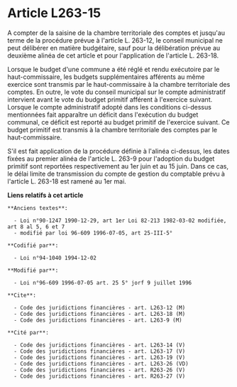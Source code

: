 # Article L263-15

A compter de la saisine de la chambre territoriale des comptes et jusqu'au terme de la procédure prévue à l'article L.
263-12, le conseil municipal ne peut délibérer en matière budgétaire, sauf pour la délibération prévue au deuxième alinéa de
cet article et pour l'application de l'article L. 263-18.

Lorsque le budget d'une commune a été réglé et rendu exécutoire par le haut-commissaire, les budgets supplémentaires
afférents au même exercice sont transmis par le haut-commissaire à la chambre territoriale des comptes. En outre, le vote du
conseil municipal sur le compte administratif intervient avant le vote du budget primitif afférent à l'exercice suivant.
Lorsque le compte administratif adopté dans les conditions ci-dessus mentionnées fait apparaître un déficit dans l'exécution
du budget communal, ce déficit est reporté au budget primitif de l'exercice suivant. Ce budget primitif est transmis à la
chambre territoriale des comptes par le haut-commissaire.

S'il est fait application de la procédure définie à l'alinéa ci-dessus, les dates fixées au premier alinéa de l'article L.
263-9 pour l'adoption du budget primitif sont reportées respectivement au 1er juin et au 15 juin. Dans ce cas, le délai
limite de transmission du compte de gestion du comptable prévu à l'article L. 263-18 est ramené au 1er mai.

**Liens relatifs à cet article**

	**Anciens textes**:

	  - Loi n°90-1247 1990-12-29, art 1er Loi 82-213 1982-03-02 modifiée, art 8 al 5, 6 et 7
	  - modifié par loi 96-609 1996-07-05, art 25-III-5°

	**Codifié par**:

	  - Loi n°94-1040 1994-12-02

	**Modifié par**:

	  - Loi n°96-609 1996-07-05 art. 25 5° jorf 9 juillet 1996

	**Cite**:

	  - Code des juridictions financières - art. L263-12 (M)
	  - Code des juridictions financières - art. L263-18 (M)
	  - Code des juridictions financières - art. L263-9 (M)

	**Cité par**:

	  - Code des juridictions financières - art. L263-14 (V)
	  - Code des juridictions financières - art. L263-17 (V)
	  - Code des juridictions financières - art. L263-19 (V)
	  - Code des juridictions financières - art. L263-26 (VD)
	  - Code des juridictions financières - art. R263-26 (V)
	  - Code des juridictions financières - art. R263-27 (V)
